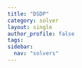 ```yaml
---
title: "DSDP"
category: solver
layout: single
author_profile: false
tags: 
sidebar:
  nav: "solvers"
---
```

